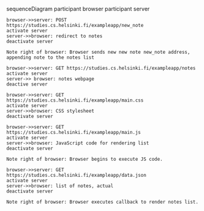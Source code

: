 sequenceDiagram
	participant browser
	participant server
	
	browser->>server: POST https://studies.cs.helsinki.fi/exampleapp/new_note
	activate server
	server->>browser: redirect to notes
	deactivate server
	
	Note right of browser: Browser sends new new note new_note address, appending note to the notes list
	
	browser->>server: GET https://studies.cs.helsinki.fi/exampleapp/notes
	activate server
	server->> browser: notes webpage
	deactive server
	
	browser->>server: GET https://studies.cs.helsinki.fi/exampleapp/main.css
	activate server
	server->>browser: CSS stylesheet
	deactivate server
	
	browser->>server: GET https://studies.cs.helsinki.fi/exampleapp/main.js
	activate server
	server->>browser: JavaScript code for rendering list
	deactivate server
	
	Note right of browser: Browser begins to execute JS code.
	
	browser->>server: GET https://studies.cs.helsinki.fi/exampleapp/data.json
	activate server
	server->>browser: list of notes, actual
	deactivate server
	
	Note right of browser: Browser executes callback to render notes list.
